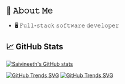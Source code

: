 ## :book: 𝙰𝚋𝚘𝚞𝚝 𝙼𝚎
- 🖥 𝙵𝚞𝚕𝚕-𝚜𝚝𝚊𝚌𝚔 𝚜𝚘𝚏𝚝𝚠𝚊𝚛𝚎 𝚍𝚎𝚟𝚎𝚕𝚘𝚙𝚎𝚛

## &#x1f4c8; GitHub Stats
[![Saivineeth's GitHub stats](https://github-readme-stats.vercel.app/api?username=saivineeth100&bg_color=30,e96443,904e95&title_color=fff&text_color=fff&count_private=true)](https://github.com/anuraghazra/github-readme-stats)

[![GitHub Trends SVG](https://api.githubtrends.io/user/svg/saivineeth100/langs?time_range=one_year&include_private=True&theme=classic)](https://githubtrends.io)
[![GitHub Trends SVG](https://api.githubtrends.io/user/svg/saivineeth100/repos?time_range=one_year&include_private=True&theme=classic)](https://githubtrends.io)
